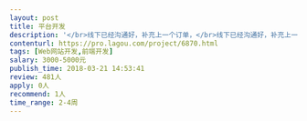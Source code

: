 ```yaml
---                
layout: post       
title: 平台开发           
description: '</br>线下已经沟通好，补充上一个订单，</br>线下已经沟通好，补充上一个订单线下已经沟通好，补充上一个订单线下已经沟通好，补充上一个订单线下已经沟通好，补充上一个订单</br>'     
contenturl: https://pro.lagou.com/project/6870.html      
tags: [Web网站开发,前端开发]            
salary: 3000-5000元          
publish_time: 2018-03-21 14:53:41         
review: 481人                   
apply: 0人                   
recommend: 1人                   
time_range: 2-4周              
---                 
```


